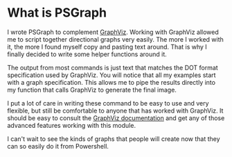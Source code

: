 # What is PSGraph

I wrote PSGraph to complement [GraphViz](http://graphviz.org/Home.php). Working with GraphViz allowed me to script together directional graphs very easily. The more I worked with it, the more I found myself copy and pasting text around. That is why I finally decided to write some helper functions around it. 

The output from most commands is just text that matches the DOT format specification used by GraphViz. You will notice that all my examples start with a graph specification. This allows me to pipe the results directly into my function that calls GraphViz to generate the final image.

I put a lot of care in writing these command to be easy to use and very flexible, but still be comfortable to anyone that has worked with GraphViz. It should be easy to consult the [GraphViz documentation](http://graphviz.org/Documentation.php) and get any of those advanced features working with this module.  

I can't wait to see the kinds of graphs that people will create now that they can so easily do it from Powershell.